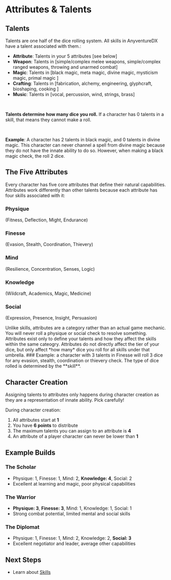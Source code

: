 # Attributes & Talents

## Talents ##
<div class="triangle-line"></div>
Talents are one half of the dice rolling system. All skills in AnyventureDX have a talent associated with them.:

- **Attribute**: Talents in your 5 attributes [see below]
- **Weapon**: Talents in [simple/complex melee weapons, simple/complex ranged weapons, throwing and unarmed combat]
- **Magic**: Talents in [black magic, meta magic, divine magic, mysticism magic, primal magic ] 
- **Crafting**: Talents in [fabrication, alchemy, engineering, glyphcraft, bioshaping, cooking ] 
- **Music**: Talents in [vocal, percussion, wind, strings, brass]

<br> 

**Talents determine how many dice you roll.** If a character has 0 talents in a skill, that means they cannot make a roll.

<br> 

**Example**: A character has 2 talents in black magic, and 0 talents in divine magic. This character can never channel a spell from divine magic because they do not have the innate ability to do so. However, when making a black magic check, the roll 2 dice.


## The Five Attributes
<div class="triangle-line"></div>
Every character has five core attributes that define their natural capabilities. Attributes work differently than other talents because each attribute has four skills associated with it:

### Physique
(Fitness, Deflection, Might, Endurance)
### Finesse 
(Evasion, Stealth, Coordination, Thievery)
### Mind
(Resilience, Concentration, Senses, Logic)
### Knowledge
(Wildcraft, Academics, Magic, Medicine)
### Social
(Expression, Presence, Insight, Persuasion)

<div class="triangle-line"></div>
Unlike skills, attributes are a category rather than an actual game mechanic. You will never roll a physique or social check to resolve something. Attributes exist only to define your talents and how they affect the skills within the same cateogry.
Attributes do not directly affect the tier of your dice, but only affect *how many* dice you roll for all skills under that umbrella.
###
Example: a character with 3 talents in Finesse will roll 3 dice for any evasion, stealth, coordination or thievery check. The type of dice rolled is determined by the **skill**.

## Character Creation
Assigning talents to attributes only happens during character creation as they are a representation of innate ability. Pick carefully!

During character creation:
1. All attributes start at **1**
2. You have **6 points** to distribute
3. The maximum talents you can assign to an attribute is **4**
4. An attribute of a player character can never be lower than **1**

## Example Builds

### The Scholar
- Physique: 1, Finesse: 1, Mind: 2, **Knowledge: 4**, Social: 2
- Excellent at learning and magic, poor physical capabilities

### The Warrior
- **Physique: 3**, **Finesse: 3**, Mind: 1, Knowledge: 1, Social: 1
- Strong combat potential, limited mental and social skills

### The Diplomat
- Physique: 1, Finesse: 1, Mind: 2, Knowledge: 2, **Social: 3**
- Excellent negotiator and leader, average other capabilities



## Next Steps

- Learn about [Skills](/wiki/skills)